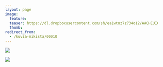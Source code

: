 ```yaml
---
layout: page
image:
  feature:
  teaser: https://dl.dropboxusercontent.com/sh/ea1wtnz7z734o12/AACHEUIGiNAVu8_6CtUaEicGa/mikin-kuvat/2/IMG12097-245px.jpg
  thumb:
redirect_from:
  - /kuvia-mikista/00010
---
```


[![](https://dl.dropboxusercontent.com/sh/ea1wtnz7z734o12/AADdxD7hQcdfzS-5CrmocFVUa/mikin-kuvat/2/IMG12096-800px.jpg)](https://dl.dropboxusercontent.com/sh/ea1wtnz7z734o12/AADwQ-_9Gtrj_zGrkW97rLDXa/mikin-kuvat/2/IMG12096.jpg)

[![](https://dl.dropboxusercontent.com/sh/ea1wtnz7z734o12/AAB1Mrd_a0Xl6xYZxkNo2Trka/mikin-kuvat/2/IMG12097-800px.jpg)](https://dl.dropboxusercontent.com/sh/ea1wtnz7z734o12/AADC1trIuuhAP3csk04-uHm0a/mikin-kuvat/2/IMG12097.jpg)
